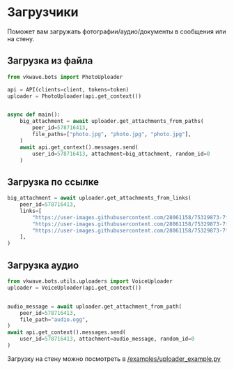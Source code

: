 # Загрузчики

Поможет вам загружать фотографии/аудио/документы в сообщения или на стену.

## Загрузка из файла
```python
from vkwave.bots import PhotoUploader

api = API(clients=client, tokens=token)
uploader = PhotoUploader(api.get_context())


async def main():
    big_attachment = await uploader.get_attachments_from_paths(
        peer_id=578716413,
        file_paths=["photo.jpg", "photo.jpg", "photo.jpg"],
    )
    await api.get_context().messages.send(
        user_id=578716413, attachment=big_attachment, random_id=0
    )
```


## Загрузка по ссылке
```python
big_attachment = await uploader.get_attachments_from_links(
    peer_id=578716413,
    links=[
        "https://user-images.githubusercontent.com/28061158/75329873-7f738200-5891-11ea-9565-fd117ea4fc9e.jpg",
        "https://user-images.githubusercontent.com/28061158/75329873-7f738200-5891-11ea-9565-fd117ea4fc9e.jpg",
        "https://user-images.githubusercontent.com/28061158/75329873-7f738200-5891-11ea-9565-fd117ea4fc9e.jpg",
    ],
)
```


## Загрузка аудио

```python
from vkwave.bots.utils.uploaders import VoiceUploader
uploader = VoiceUploader(api.get_context())


audio_message = await uploader.get_attachment_from_path(
    peer_id=578716413,
    file_path="audio.ogg",
)
await api.get_context().messages.send(
    user_id=578716413, attachment=audio_message, random_id=0
)
```

Загрузку на стену можно посмотреть в [/examples/uploader_example.py](/examples/uploader_example.py)
